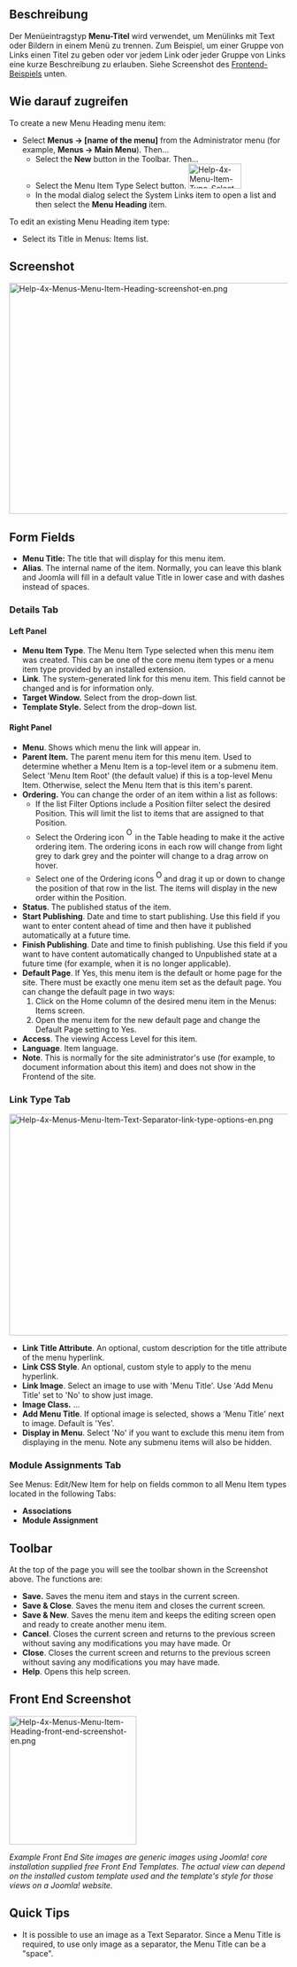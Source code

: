 <!-- Filename: Help4.x:Menu_Item:_Heading / Display title: Menü-Eintrag: Titel -->

## Beschreibung

Der Menüeintragstyp **Menu-Titel** wird verwendet, um Menülinks mit Text
oder Bildern in einem Menü zu trennen. Zum Beispiel, um einer Gruppe von
Links einen Titel zu geben oder vor jedem Link oder jeder Gruppe von
Links eine kurze Beschreibung zu erlauben. Siehe Screenshot des
[Frontend-Beispiels](#Front_End_Screenshot) unten.

## Wie darauf zugreifen

To create a new Menu Heading menu item:

- Select **Menus → \[name of the menu\]** from the Administrator
  menu (for example, **Menus → Main Menu**). Then...
  - Select the **New** button in the Toolbar. Then...
  - Select the Menu Item Type Select button. <img
    src="https://docs.joomla.org/images/0/0a/Help-4x-Menu-Item-Type-Select-Button-en.png"
    decoding="async" data-file-width="96" data-file-height="45" width="96"
    height="45" alt="Help-4x-Menu-Item-Type-Select-Button-en.png" />
  - In the modal dialog select the System Links item to open a list and
    then select the **Menu Heading** item.

To edit an existing Menu Heading item type:

- Select its Title in Menus: Items list.

## Screenshot

<img
src="https://docs.joomla.org/images/c/c3/Help-4x-Menus-Menu-Item-Heading-screenshot-en.png"
decoding="async" data-file-width="800" data-file-height="417"
width="800" height="417"
alt="Help-4x-Menus-Menu-Item-Heading-screenshot-en.png" />

## Form Fields

- **Menu Title:** The title that will display for this menu item.
- **Alias**. The internal name of the item. Normally, you can leave this
  blank and Joomla will fill in a default value Title in lower case and
  with dashes instead of spaces.

### Details Tab

#### Left Panel

- **Menu Item Type**. The Menu Item Type selected when this menu item
  was created. This can be one of the core menu item types or a menu
  item type provided by an installed extension.
- **Link**. The system-generated link for this menu item. This field
  cannot be changed and is for information only.
- **Target Window.** Select from the drop-down list.
- **Template Style.** Select from the drop-down list.

#### Right Panel

- **Menu**. Shows which menu the link will appear in.
- **Parent Item.** The parent menu item for this menu item. Used to
  determine whether a Menu Item is a top-level item or a submenu item.
  Select 'Menu Item Root' (the default value) if this is a top-level
  Menu Item. Otherwise, select the Menu Item that is this item's parent.
- **Ordering.** You can change the order of an item within a list as
  follows:
  - If the list Filter Options include a Position filter select the
    desired Position. This will limit the list to items that are
    assigned to that Position.
  - Select the Ordering icon <img
    src="https://docs.joomla.org/images/e/ee/Help30-Ordering-colheader-icon.png"
    decoding="async" data-file-width="12" data-file-height="23" width="12"
    height="23" alt="Ordering column header icon" /> in the Table
    heading to make it the active ordering item. The ordering icons in
    each row will change from light grey to dark grey and the pointer
    will change to a drag arrow on hover.
  - Select one of the Ordering icons <img
    src="https://docs.joomla.org/images/8/87/Help30-Ordering-colheader-grab-bar-icon.png"
    decoding="async" data-file-width="10" data-file-height="21" width="10"
    height="21" alt="Ordering drag icon" /> and
    drag it up or down to change the position of that row in the list.
    The items will display in the new order within the Position.
- **Status**. The published status of the item.
- **Start Publishing**. Date and time to start publishing. Use this
  field if you want to enter content ahead of time and then have it
  published automatically at a future time.
- **Finish Publishing**. Date and time to finish publishing. Use this
  field if you want to have content automatically changed to Unpublished
  state at a future time (for example, when it is no longer applicable).
- **Default Page**. If Yes, this menu item is the default or home page
  for the site. There must be exactly one menu item set as the default
  page. You can change the default page in two ways:
  1.  Click on the Home column of the desired menu item in the Menus: Items
      screen.
  2.  Open the menu item for the new default page and change the Default
      Page setting to Yes.
- **Access**. The viewing Access  Level   for this item.
- **Language**. Item language.
- **Note**. This is normally for the site administrator's use (for
  example, to document information about this item) and does not show in
  the Frontend of the site.

### Link Type Tab

<img
src="https://docs.joomla.org/images/0/04/Help-4x-Menus-Menu-Item-Text-Separator-link-type-options-en.png"
decoding="async" data-file-width="600" data-file-height="400"
width="600" height="400"
alt="Help-4x-Menus-Menu-Item-Text-Separator-link-type-options-en.png" />

- **Link Title Attribute**. An optional, custom description for the
  title attribute of the menu hyperlink.
- **Link CSS Style**. An optional, custom style to apply to the menu
  hyperlink.
- **Link Image**. Select an image to use with 'Menu Title'. Use 'Add
  Menu Title' set to 'No' to show just image.
- **Image Class.** ...
- **Add Menu Title**. If optional image is selected, shows a 'Menu
  Title' next to image. Default is 'Yes'.
- **Display in Menu**. Select 'No' if you want to exclude this menu item
  from displaying in the menu. Note any submenu items will also be
  hidden.

### Module Assignments Tab

See Menus: Edit/New Item
for help on fields common to all Menu Item types located in the
following Tabs:

- **Associations**
- **Module Assignment**

## Toolbar

At the top of the page you will see the toolbar shown in the Screenshot
above. The functions are:

- **Save.** Saves the menu item and stays in the current screen.
- **Save & Close**. Saves the menu item and closes the current screen.
- **Save & New**. Saves the menu item and keeps the editing screen open
  and ready to create another menu item.
- **Cancel**. Closes the current screen and returns to the previous
  screen without saving any modifications you may have made. Or
- **Close**. Closes the current screen and returns to the previous
  screen without saving any modifications you may have made.
- **Help**. Opens this help screen.

## Front End Screenshot

<img
src="https://docs.joomla.org/images/6/66/Help-4x-Menus-Menu-Item-Heading-front-end-screenshot-en.png"
decoding="async" data-file-width="230" data-file-height="232"
width="230" height="232"
alt="Help-4x-Menus-Menu-Item-Heading-front-end-screenshot-en.png" />

*Example Front End Site images are generic images using Joomla! core
installation supplied free Front End Templates. The actual view can
depend on the installed custom template used and the template's style
for those views on a Joomla! website.*

## Quick Tips

- It is possible to use an image as a Text Separator. Since a Menu Title
  is required, to use only image as a separator, the Menu Title can be a
  "space".
